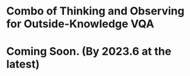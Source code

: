 # Combo of Thinking and Observing for Outside-Knowledge VQA

# Coming Soon. (By 2023.6 at the latest)
